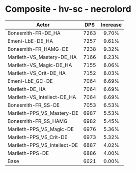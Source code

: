# Composite - hv-sc - necrolord
| Actor | DPS | Increase |
|---|:---:|:---:|
|Bonesmith-FR-DE_HA|7263|9.70%|
|Emeni-LbE-DE_HA|7257|9.61%|
|Bonesmith-FR_HAMG-DE|7238|9.32%|
|Marileth-VS_Mastery-DE_HA|7166|8.23%|
|Marileth-VS_Magic-DE_HA|7155|8.06%|
|Marileth-VS_Crit-DE_HA|7152|8.03%|
|Emeni-LbE_GC-DE|7064|6.69%|
|Marileth-DE_HA|7064|6.69%|
|Marileth-VS_Intellect-DE_HA|7064|6.69%|
|Bonesmith-FR_SS-DE|7053|6.53%|
|Marileth-PPS_VS_Mastery-DE|6987|5.53%|
|Bonesmith-FR_SS_HAMG|6982|5.45%|
|Marileth-PPS_VS_Magic-DE|6976|5.36%|
|Marileth-PPS_VS_Crit-DE|6973|5.32%|
|Marileth-PPS_VS_Intellect-DE|6887|4.02%|
|Marileth-PPS-DE|6886|4.00%|
|Base|6621|0.00%|
